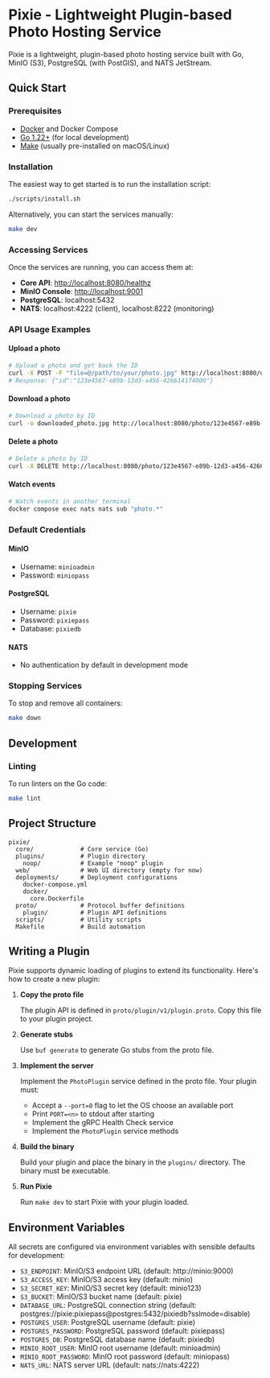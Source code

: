 # Pixie - Lightweight Plugin-based Photo Hosting Service

Pixie is a lightweight, plugin-based photo hosting service built with Go, MinIO (S3), PostgreSQL (with PostGIS), and NATS JetStream.

## Quick Start

### Prerequisites

- [Docker](https://docs.docker.com/get-docker/) and Docker Compose
- [Go 1.22+](https://golang.org/dl/) (for local development)
- [Make](https://www.gnu.org/software/make/) (usually pre-installed on macOS/Linux)

### Installation

The easiest way to get started is to run the installation script:

```bash
./scripts/install.sh
```

Alternatively, you can start the services manually:

```bash
make dev
```

### Accessing Services

Once the services are running, you can access them at:

- **Core API**: [http://localhost:8080/healthz](http://localhost:8080/healthz)
- **MinIO Console**: [http://localhost:9001](http://localhost:9001)
- **PostgreSQL**: localhost:5432
- **NATS**: localhost:4222 (client), localhost:8222 (monitoring)

### API Usage Examples

#### Upload a photo

```bash
# Upload a photo and get back the ID
curl -X POST -F "file=@/path/to/your/photo.jpg" http://localhost:8080/upload
# Response: {"id":"123e4567-e89b-12d3-a456-426614174000"}
```

#### Download a photo

```bash
# Download a photo by ID
curl -o downloaded_photo.jpg http://localhost:8080/photo/123e4567-e89b-12d3-a456-426614174000
```

#### Delete a photo

```bash
# Delete a photo by ID
curl -X DELETE http://localhost:8080/photo/123e4567-e89b-12d3-a456-426614174000
```

#### Watch events

```bash
# Watch events in another terminal
docker compose exec nats nats sub "photo.*"
```

### Default Credentials

#### MinIO
- Username: `minioadmin`
- Password: `miniopass`

#### PostgreSQL
- Username: `pixie`
- Password: `pixiepass`
- Database: `pixiedb`

#### NATS
- No authentication by default in development mode

### Stopping Services

To stop and remove all containers:

```bash
make down
```

## Development

### Linting

To run linters on the Go code:

```bash
make lint
```

## Project Structure

```
pixie/
  core/             # Core service (Go)
  plugins/          # Plugin directory
    noop/           # Example "noop" plugin
  web/              # Web UI directory (empty for now)
  deployments/      # Deployment configurations
    docker-compose.yml
    docker/
      core.Dockerfile
  proto/            # Protocol buffer definitions
    plugin/         # Plugin API definitions
  scripts/          # Utility scripts
  Makefile          # Build automation
```

## Writing a Plugin

Pixie supports dynamic loading of plugins to extend its functionality. Here's how to create a new plugin:

1. **Copy the proto file**
   
   The plugin API is defined in `proto/plugin/v1/plugin.proto`. Copy this file to your plugin project.

2. **Generate stubs**
   
   Use `buf generate` to generate Go stubs from the proto file.

3. **Implement the server**
   
   Implement the `PhotoPlugin` service defined in the proto file. Your plugin must:
   - Accept a `--port=0` flag to let the OS choose an available port
   - Print `PORT=<n>` to stdout after starting
   - Implement the gRPC Health Check service
   - Implement the `PhotoPlugin` service methods

4. **Build the binary**
   
   Build your plugin and place the binary in the `plugins/` directory. The binary must be executable.

5. **Run Pixie**
   
   Run `make dev` to start Pixie with your plugin loaded.

## Environment Variables

All secrets are configured via environment variables with sensible defaults for development:

- `S3_ENDPOINT`: MinIO/S3 endpoint URL (default: http://minio:9000)
- `S3_ACCESS_KEY`: MinIO/S3 access key (default: minio)
- `S3_SECRET_KEY`: MinIO/S3 secret key (default: minio123)
- `S3_BUCKET`: MinIO/S3 bucket name (default: pixie)
- `DATABASE_URL`: PostgreSQL connection string (default: postgres://pixie:pixiepass@postgres:5432/pixiedb?sslmode=disable)
- `POSTGRES_USER`: PostgreSQL username (default: pixie)
- `POSTGRES_PASSWORD`: PostgreSQL password (default: pixiepass)
- `POSTGRES_DB`: PostgreSQL database name (default: pixiedb)
- `MINIO_ROOT_USER`: MinIO root username (default: minioadmin)
- `MINIO_ROOT_PASSWORD`: MinIO root password (default: miniopass)
- `NATS_URL`: NATS server URL (default: nats://nats:4222)

